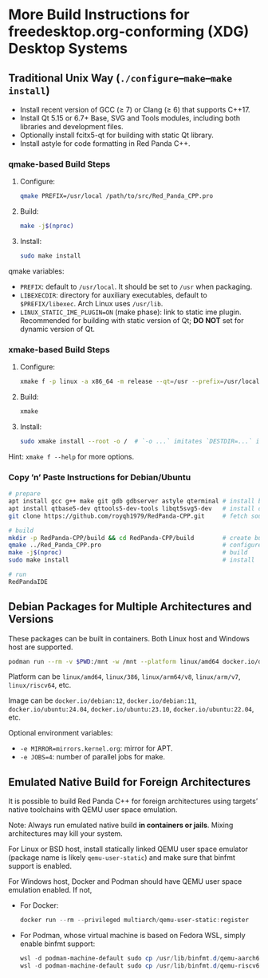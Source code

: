 # More Build Instructions for freedesktop.org-conforming (XDG) Desktop Systems

## Traditional Unix Way (`./configure`–`make`–`make install`)

- Install recent version of GCC (≥ 7) or Clang (≥ 6) that supports C++17.
- Install Qt 5.15 or 6.7+ Base, SVG and Tools modules, including both libraries and development files.
- Optionally install fcitx5-qt for building with static Qt library.
- Install astyle for code formatting in Red Panda C++.

### qmake-based Build Steps

1. Configure:
   ```bash
   qmake PREFIX=/usr/local /path/to/src/Red_Panda_CPP.pro
   ```
2. Build:
   ```bash
   make -j$(nproc)
   ```
3. Install:
   ```bash
   sudo make install
   ```

qmake variables:
- `PREFIX`: default to `/usr/local`. It should be set to `/usr` when packaging.
- `LIBEXECDIR`: directory for auxiliary executables, default to `$PREFIX/libexec`. Arch Linux uses `/usr/lib`.
- `LINUX_STATIC_IME_PLUGIN=ON` (make phase): link to static ime plugin. Recommended for building with static version of Qt; **DO NOT** set for dynamic version of Qt.

### xmake-based Build Steps

1. Configure:
   ```bash
   xmake f -p linux -a x86_64 -m release --qt=/usr --prefix=/usr/local
   ```
2. Build:
   ```bash
   xmake
   ```
3. Install:
   ```bash
   sudo xmake install --root -o /  # `-o ...` imitates `DESTDIR=...` in `make install`
   ```

Hint: `xmake f --help` for more options.

### Copy ’n’ Paste Instructions for Debian/Ubuntu

```bash
# prepare
apt install gcc g++ make git gdb gdbserver astyle qterminal # install build tools and runtime tools
apt install qtbase5-dev qttools5-dev-tools libqt5svg5-dev   # install development headers and libraries
git clone https://github.com/royqh1979/RedPanda-CPP.git     # fetch source code

# build
mkdir -p RedPanda-CPP/build && cd RedPanda-CPP/build        # create build directory
qmake ../Red_Panda_CPP.pro                                  # configure
make -j$(nproc)                                             # build
sudo make install                                           # install

# run
RedPandaIDE
```

## Debian Packages for Multiple Architectures and Versions

These packages can be built in containers. Both Linux host and Windows host are supported.

```bash
podman run --rm -v $PWD:/mnt -w /mnt --platform linux/amd64 docker.io/debian:12 ./packages/debian/01-in-docker.sh
```

Platform can be `linux/amd64`, `linux/386`, `linux/arm64/v8`, `linux/arm/v7`, `linux/riscv64`, etc.

Image can be `docker.io/debian:12`, `docker.io/debian:11`, `docker.io/ubuntu:24.04`, `docker.io/ubuntu:23.10`, `docker.io/ubuntu:22.04`, etc.

Optional environment variables:
- `-e MIRROR=mirrors.kernel.org`: mirror for APT.
- `-e JOBS=4`: number of parallel jobs for make.

## Emulated Native Build for Foreign Architectures

It is possible to build Red Panda C++ for foreign architectures using targets’ native toolchains with QEMU user space emulation.

Note: Always run emulated native build **in containers or jails**. Mixing architectures may kill your system.

For Linux or BSD host, install statically linked QEMU user space emulator (package name is likely `qemu-user-static`) and make sure that binfmt support is enabled.

For Windows host, Docker and Podman should have QEMU user space emulation enabled. If not,
* For Docker:
  ```ps1
  docker run --rm --privileged multiarch/qemu-user-static:register
  ```
* For Podman, whose virtual machine is based on Fedora WSL, simply enable binfmt support:
  ```ps1
  wsl -d podman-machine-default sudo cp /usr/lib/binfmt.d/qemu-aarch64-static.conf /proc/sys/fs/binfmt_misc/register
  wsl -d podman-machine-default sudo cp /usr/lib/binfmt.d/qemu-riscv64-static.conf /proc/sys/fs/binfmt_misc/register
  ```

